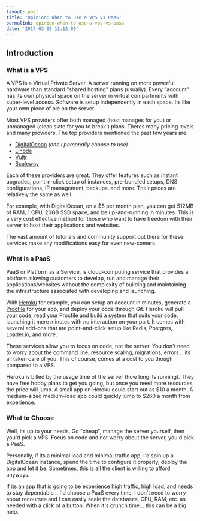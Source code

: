 ```yaml
---
layout: post
title: 'Opinion: When to use a VPS vs PaaS'
permalink: opinion-when-to-use-a-vps-vs-pass
date: '2017-03-08 11:12:00'
---
```


## Introduction

### What is a VPS

A VPS is a Virtual Private Server. A server running on more powerful hardware than standard "shared hosting" plans (usually). Every "account" has its own physical space on the server in virtual compartments with super-level access. Software is setup independently in each space. Its like your own piece of pie on the server.

Most VPS providers offer both managed (host manages for you) or unmanaged (clean slate for you to break!) plans. Theres many pricing levels and many providers. The top providers mentioned the past few years are:

+ [DigitalOcean](http://digitalocean.com) *(one I personally choose to use)*
+ [Linode](http://linode.com)
+ [Vultr](http://vultr.com)
+ [Scaleway](http://scaleway)

Each of these providers are great. They offer features such as instant upgrades, point-n-click setup of instances, pre-bundled setups, DNS configurations, IP management, backups, and more. Their prices are relatively the same as well.

For example, with DigitalOcean, on a $5 per month plan, you can get 512MB of RAM, 1 CPU, 20GB SSD space, and be up-and-running in minutes. This is a very cost effective method for those who want to have freedom with their server to host their applications and websites.

The vast amount of tutorials and community support out there for these services make any modifications easy for even new-comers.

### What is a PaaS

PaaS or Platform as a Service, is cloud-computing service that provides a platform allowing customers to develop, run and manage their applications/websites without the complexity of building and maintaining the infrastructure associated with developing and launching.

With [Heroku](http://heroku.com) for example, you can setup an account in minutes, generate a [Procfile](https://devcenter.heroku.com/articles/procfile) for your app, and deploy your code through Git. Heroku will pull your code, read your Procfile and build a system that suits your code, launching it mere minutes with no interaction on your part. It comes with several add-ons that are point-and-click setup like Redis, Postgres, Loader.io, and more.

These services allow you to focus on code, not the server. You don't need to worry about the command line, resource scaling, migrations, errors... its all taken care of you. This of course, comes at a cost to you though compared to a VPS.

Heroku is billed by the usage time of the server (how long its running). They have free hobby plans to get you going, but once you need more resources, the price will jump. A small app on Heroku could start out as $10 a month. A medium-sized medium-load app could quickly jump to $260 a month from experience.

### What to Choose

Well, its up to your needs. Go "cheap", manage the server yourself, then you'd pick a VPS. Focus on code and not worry about the server, you'd pick a PaaS.

Personally, if its a minimal load and minimal traffic app, I'd spin up a DigitalOcean instance, spend the time to configure it properly, deploy the app and let it be. Sometimes, this is all the client is willing to afford anyways.

If its an app that is going to be experience high traffic, high load, and needs to stay dependable… I'd choose a PaaS every time. I don't need to worry about recourses and I can easily scale the databases, CPU, RAM, etc. as needed with a click of a button. When it's crunch time... this can be a big help.
